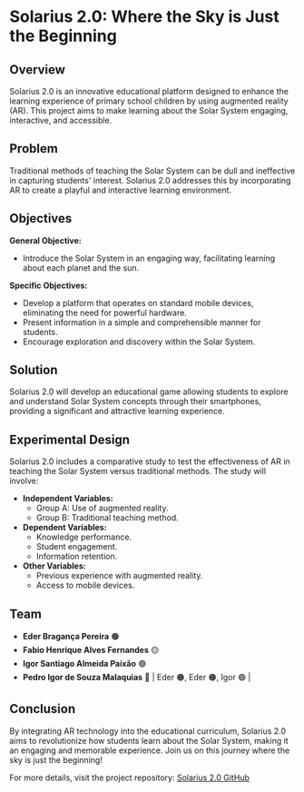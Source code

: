 # Solarius 2.0: Where the Sky is Just the Beginning

## Overview

Solarius 2.0 is an innovative educational platform designed to enhance the learning experience of primary school children by using augmented reality (AR). This project aims to make learning about the Solar System engaging, interactive, and accessible.

## Problem

Traditional methods of teaching the Solar System can be dull and ineffective in capturing students' interest. Solarius 2.0 addresses this by incorporating AR to create a playful and interactive learning environment.

## Objectives

**General Objective:**

- Introduce the Solar System in an engaging way, facilitating learning about each planet and the sun.

**Specific Objectives:**

- Develop a platform that operates on standard mobile devices, eliminating the need for powerful hardware.
- Present information in a simple and comprehensible manner for students.
- Encourage exploration and discovery within the Solar System.

## Solution

Solarius 2.0 will develop an educational game allowing students to explore and understand Solar System concepts through their smartphones, providing a significant and attractive learning experience.

## Experimental Design

Solarius 2.0 includes a comparative study to test the effectiveness of AR in teaching the Solar System versus traditional methods. The study will involve:

- **Independent Variables:**
  - Group A: Use of augmented reality.
  - Group B: Traditional teaching method.
- **Dependent Variables:**
  - Knowledge performance.
  - Student engagement.
  - Information retention.
- **Other Variables:**
  - Previous experience with augmented reality.
  - Access to mobile devices.

## Team

- **Eder Bragança Pereira** 🟠
- **Fabio Henrique Alves Fernandes** 🟡
- **Igor Santiago Almeida Paixão** 🟢
- **Pedro Igor de Souza Malaquias** 🔵                       | Eder 🟠, Eder 🟠, Igor 🟢    |

## Conclusion

By integrating AR technology into the educational curriculum, Solarius 2.0 aims to revolutionize how students learn about the Solar System, making it an engaging and memorable experience. Join us on this journey where the sky is just the beginning!

For more details, visit the project repository: [Solarius 2.0 GitHub](https://github.com/pmalaquias/Solarius2.0)
